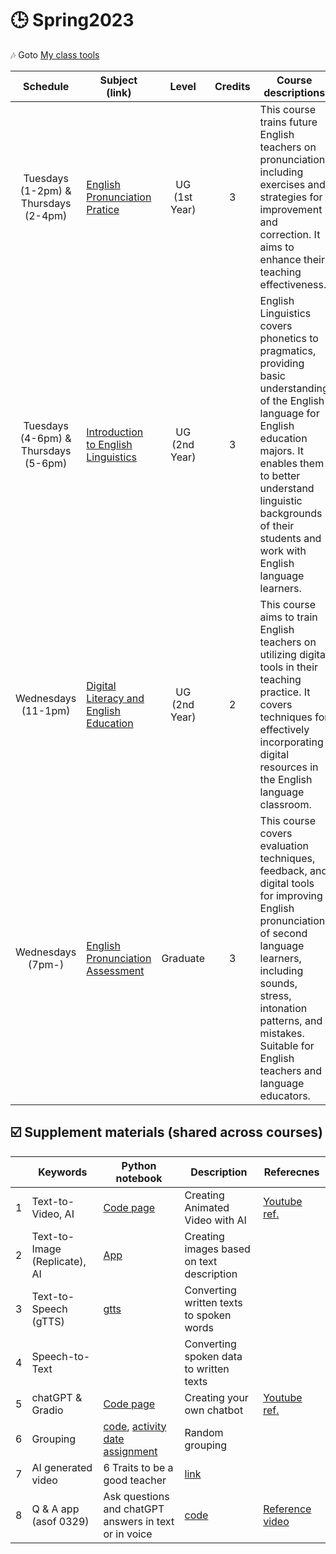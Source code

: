 # 🕒 Spring2023

🎶 Goto [My class tools](https://github.com/MK316/classtools/blob/main/README.md)


|Schedule|Subject (link)|Level|Credits|Course descriptions|Course material|
|:---:|---|:---:|:---:|---|--|
| Tuesdays <br> (1-2pm) & <br> Thursdays <br> (2-4pm)  | [English Pronunciation Pratice](https://github.com/MK316/Spring2023/tree/main/Engpro)  | UG <br> (1st Year)   |3  | This course trains future English teachers on pronunciation, including exercises and strategies for improvement and correction. It aims to enhance their teaching effectiveness. | |
| Tuesdays <br> (4-6pm) & <br> Thursdays <br> (5-6pm) | [Introduction to English Linguistics]() | UG <br> (2nd Year) | 3 | English Linguistics covers phonetics to pragmatics, providing basic understanding of the English language for English education majors. It enables them to better understand linguistic backgrounds of their students and work with English language learners.| |
| Wednesdays <br> (11-1pm)  | [Digital Literacy and English Education](https://github.com/MK316/Spring2023/tree/main/DL) | UG <br> (2nd Year)  | 2   | This course aims to train English teachers on utilizing digital tools in their teaching practice. It covers techniques for effectively incorporating digital resources in the English language classroom.|  |  
| Wednesdays <br> (7pm-)  | [English Pronunciation Assessment](https://github.com/MK316/Spring2023/tree/main/EPA) | Graduate   | 3   | This course covers evaluation techniques, feedback, and digital tools for improving English pronunciation of second language learners, including sounds, stress, intonation patterns, and mistakes. Suitable for English teachers and language educators. |  |  

## ☑️ Supplement materials (shared across courses)

|   |Keywords|Python notebook|Description|Referecnes|
|---|---|---|---|---|
| 1  | Text-to-Video, AI | [Code page](https://github.com/MK316/Class_Spring2022/blob/main/Animated_Video_with_AI.ipynb)  | Creating Animated Video with AI  | [Youtube ref.](https://www.youtube.com/watch?v=YZHZrKgtNbA&t=866s)  |
|  2 | Text-to-Image (Replicate), AI  | [App](https://replicate.com/stability-ai/stable-diffusion)  |Creating images based on text description |   |
| 3  | Text-to-Speech (gTTS) | [gtts](https://github.com/MK316/Teachingapps/blob/main/gTTS.ipynb)  | Converting written texts to spoken words  |   |
| 4  |Speech-to-Text |   |  Converting spoken data to written texts |   |
| 5  | chatGPT & Gradio  | [Code page](https://github.com/MK316/Teachingapps/blob/main/chatGPT_Gradio.ipynb)  | Creating your own chatbot  | [Youtube ref.](https://www.youtube.com/watch?v=n5nn3mQxrE8)  |
|6| Grouping | [code](https://github.com/MK316/Spring2023/blob/main/grouping_new.ipynb), [activity date assignment](https://github.com/MK316/Spring2023/blob/main/Random_date_assign.ipynb) | Random grouping |  |
|7| AI generated video | 6 Traits to be a good teacher | [link](https://www.youtube.com/watch?v=VFWEJNaIJCo)||
|8| Q & A app (asof 0329) | Ask questions and chatGPT answers in text or in voice | [code](https://github.com/MK316/Spring2023/blob/main/DL/GPTandTTS.ipynb) |[Reference video](https://youtu.be/XxIfSkkyAaQ)|

